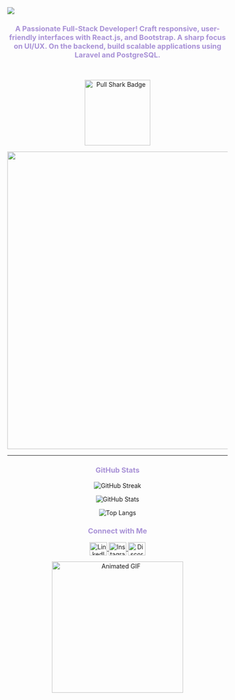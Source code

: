 <body>
<img src= "https://github.com/user-attachments/assets/03419c46-1a3b-4424-bdad-fe9333ef8824"/>
<h3 align="center" style="color: #A891D6;">A Passionate Full-Stack Developer! Craft responsive, user-friendly interfaces with React.js, and Bootstrap. A sharp focus on UI/UX. On the backend, build scalable applications using Laravel and PostgreSQL.</h3>
<br>
<p align="center">
  <img src="https://img.shields.io/badge/Pull%20Shark-%237d00ff.svg?style=for-the-badge&logo=github&logoColor=white" alt="Pull Shark Badge" width="150px" />
</p>

<div align="center" style="display: flex; flex-wrap: wrap; justify-content: flex-start; gap: 20px;">
  <img src="https://github.com/user-attachments/assets/c196b282-d759-4aad-991e-e488ff6ddf9c" height="680px"/>
</div>

---

<h3 align="center" style="color: #A891D6;">GitHub Stats</h3>

<p align="center">
 <img src="https://github-readme-streak-stats.herokuapp.com/?user=nemahbilal01&theme=default&hide_border=false&background=FFFFFF" alt="GitHub Streak" />
</p>

<p align="center">
  <img src="https://github-readme-stats.vercel.app/api?username=nemahbilal01&show_icons=true&theme=default&hide_border=true&background=FFFFFF" alt="GitHub Stats" />
</p>
<p align="center">
<img src="https://github-readme-stats.vercel.app/api/top-langs?username=nemahbilal01&show_icons=true&locale=en&layout=compact&theme=default&hide_border=true&background=FFFFFF" alt="Top Langs" />
</p>


<h3 align="center" style="color: #A891D6;">Connect with Me</h3>
<p align="center">
  <a href="https://www.linkedin.com/in/nameh-bilal/" target="blank">
    <img align="center" src="https://raw.githubusercontent.com/rahuldkjain/github-profile-readme-generator/master/src/images/icons/Social/linked-in-alt.svg" alt="LinkedIn" height="30" width="40" />
  </a>
  <a href="https://instagram.com/nana_bilall" target="blank">
    <img align="center" src="https://raw.githubusercontent.com/rahuldkjain/github-profile-readme-generator/master/src/images/icons/Social/instagram.svg" alt="Instagram" height="30" width="40" />
  </a>
  <a href="https://discord.gg/nana8404" target="blank">
    <img align="center" src="https://raw.githubusercontent.com/rahuldkjain/github-profile-readme-generator/master/src/images/icons/Social/discord.svg" alt="Discord" height="30" width="40" />
  </a>
</p>
<p align="center">

  <img class="animated-gif" src="https://media.giphy.com/media/v1.Y2lkPTc5MGI3NjExb2FlZmRlcDJhNzdkaDF5czhhczl4bjZ2Mm1peG8wZnRvZ2s3dzYzdyZlcD12MV9naWZzX3NlYXJjaCZjdD1n/QDjpIL6oNCVZ4qzGs7/giphy.gif" alt="Animated GIF" width="300" height="300"/>
</p>
</body>
